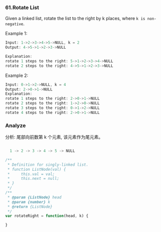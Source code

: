 ### 61.Rotate List

Given a linked list, rotate the list to the right by k places, where `k is non-negative`.

Example 1:

```js
Input: 1->2->3->4->5->NULL, k = 2
Output: 4->5->1->2->3->NULL

Explanation:
rotate 1 steps to the right: 5->1->2->3->4->NULL
rotate 2 steps to the right: 4->5->1->2->3->NULL
```

Example 2:

```js
Input: 0->1->2->NULL, k = 4
Output: 2->0->1->NULL
Explanation:
rotate 1 steps to the right: 2->0->1->NULL
rotate 2 steps to the right: 1->2->0->NULL
rotate 3 steps to the right: 0->1->2->NULL
rotate 4 steps to the right: 2->0->1->NULL
```

### Analyze

分析: 尾部向前数第 k 个元素, 该元素作为尾元素。

```js

  1 -> 2 -> 3 -> 4 -> 5 -> NULL
```

```js
/**
 * Definition for singly-linked list.
 * function ListNode(val) {
 *     this.val = val;
 *     this.next = null;
 * }
 */
/**
 * @param {ListNode} head
 * @param {number} k
 * @return {ListNode}
 */
var rotateRight = function(head, k) {

}
```